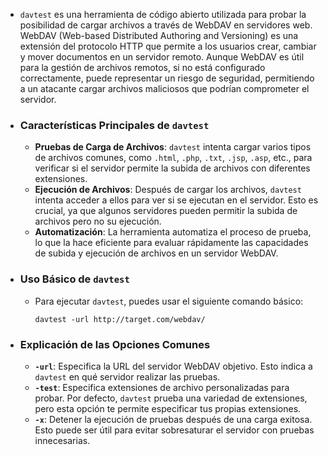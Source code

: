 - `davtest` es una herramienta de código abierto utilizada para probar la posibilidad de cargar archivos a través de WebDAV en servidores web. WebDAV (Web-based Distributed Authoring and Versioning) es una extensión del protocolo HTTP que permite a los usuarios crear, cambiar y mover documentos en un servidor remoto. Aunque WebDAV es útil para la gestión de archivos remotos, si no está configurado correctamente, puede representar un riesgo de seguridad, permitiendo a un atacante cargar archivos maliciosos que podrían comprometer el servidor.

- ### Características Principales de `davtest`
	
	- **Pruebas de Carga de Archivos**: `davtest` intenta cargar varios tipos de archivos comunes, como `.html`, `.php`, `.txt`, `.jsp`, `.asp`, etc., para verificar si el servidor permite la subida de archivos con diferentes extensiones.
	- **Ejecución de Archivos**: Después de cargar los archivos, `davtest` intenta acceder a ellos para ver si se ejecutan en el servidor. Esto es crucial, ya que algunos servidores pueden permitir la subida de archivos pero no su ejecución.
	- **Automatización**: La herramienta automatiza el proceso de prueba, lo que la hace eficiente para evaluar rápidamente las capacidades de subida y ejecución de archivos en un servidor WebDAV.

- ### Uso Básico de `davtest`
	
	- Para ejecutar `davtest`, puedes usar el siguiente comando básico:
			
		`davtest -url http://target.com/webdav/`

- ### Explicación de las Opciones Comunes
	
	- **`-url`**: Especifica la URL del servidor WebDAV objetivo. Esto indica a `davtest` en qué servidor realizar las pruebas.
	- **`-test`**: Especifica extensiones de archivo personalizadas para probar. Por defecto, `davtest` prueba una variedad de extensiones, pero esta opción te permite especificar tus propias extensiones.
	- **`-x`**: Detener la ejecución de pruebas después de una carga exitosa. Esto puede ser útil para evitar sobresaturar el servidor con pruebas innecesarias.